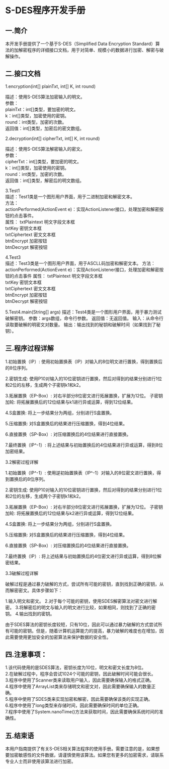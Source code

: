 # S-DES程序开发手册
## 一.简介
本开发手册提供了一个基于S-DES（Simplified Data Encryption Standard）算法的加解密程序的详细接口文档，用于对简单、规模小的数据进行加密、解密与破解操作。

## 二.接口文档
1.encryption(int[] plainTxt, int[] K, int round)

描述：使用S-DES算法加密输入的明文。  
参数：  
plainTxt：int[]类型，要加密的明文。  
k：int[]类型，加密使用的密钥。  
round：int类型，加密的次数。  
返回值：int[]类型，加密后的密文数组。  

2.decryption(int[] cipherTxt, int[] K, int round)

描述：使用S-DES算法解密输入的密文。  
参数：  
cipherTxt：int[]类型，要加密的明文。  
k：int[]类型，加密使用的密钥。  
round：int类型，加密的次数。  
返回值：int[]类型，解密后的明文数组。  

3.Test1  
描述：Test1类是一个图形用户界面，用于二进制加密和解密文本。  
方法：  
actionPerformed(ActionEvent e)：实现ActionListener接口，处理加密和解密按钮的点击事件。  
属性：
txtPlaintext 明文字段文本框  
txtKey 密钥文本框  
txtCiphertext 密文文本框  
btnEncrypt 加密按钮  
btnDecrypt 解密按钮 

4.Test3  
描述：Test3类是一个图形用户界面，用于ASCLL码加密和解密文本。
方法：  
actionPerformed(ActionEvent e)：实现ActionListener接口，处理加密和解密按钮的点击事件
属性：
txtPlaintext 明文字段文本框  
txtKey 密钥文本框  
txtCiphertext 密文文本框  
btnEncrypt 加密按钮  
btnDecrypt 解密按钮 

5.Test4.main(String[] args)
描述：Test4类是一个图形用户界面，用于暴力测试破解密钥。
参数：args数组，命令行参数。
返回值：无返回值。
输入：从命令行读取要破解的明密文对数量。
输出：输出找到的秘钥和破解时间（如果找到了秘钥）。

## 三.程序过程详解
1.初始置换（IP）: 使用初始置换表（IP）对输入的8位明文进行置换，得到置换后的8位序列。

2.密钥生成: 使用P10对输入的10位密钥进行置换，然后对得到的结果分别进行1位和2位的左移，生成两个子密钥k1和k2。

3.拓展置换（EP-Box）: 对右半部分8位密文进行拓展置换，扩展为12位。
子密钥加轮: 将拓展置换后的12位结果与k1进行异或运算，得到12位结果。

4.S盒置换: 将上一步结果分为两组，分别进行S盒置换。

5.压缩置换: 对S盒置换后的结果进行压缩置换，得到4位结果。

6.直接置换（SP-Box）: 对压缩置换后的4位结果进行直接置换。

7.最终置换（IP^-1）: 将上述结果与初始置换后的4位结果进行异或运算，得到8位加密结果。

3.2解密过程详解

1.初始置换（IP^-1）: 使用逆初始置换表（IP^-1）对输入的8位密文进行置换，得到置换后的8位序列。

2.密钥生成: 使用P10对输入的10位密钥进行置换，然后对得到的结果分别进行1位和2位的左移，生成两个子密钥k1和k2。

3.拓展置换（EP-Box）: 对右半部分8位密文进行拓展置换，扩展为12位。
子密钥加轮: 将拓展置换后的12位结果与k2进行异或运算，得到12位结果。

4.S盒置换: 将上一步结果分为两组，分别进行S盒置换。

5.压缩置换: 对S盒置换后的结果进行压缩置换，得到4位结果。

6.直接置换（SP-Box）: 对压缩置换后的4位结果进行直接置换。

7.最终置换（IP）: 将上述结果与初始置换后的4位密文进行异或运算，得到8位解密结果。

3.3破解过程详解

破解过程是通过暴力破解的方式，尝试所有可能的密钥，直到找到正确的密钥，从而解密密文。具体步骤如下：

1.输入明文和密文。
2.对于每个可能的密钥，使用SDES解密算法对密文进行解密。
3.将解密后的明文与输入的明文进行比较，如果相同，则找到了正确的密钥。
4.输出找到的密钥。

由于SDES算法的密钥长度较短，只有10位，因此可以通过暴力破解的方式尝试所有可能的密钥。但是，随着计算机运算能力的提高，暴力破解的难度也在增加，因此需要使用更加安全的加密算法来保护数据的安全性。

## 四.注意事项：
1.该代码使用的是SDES算法，密钥长度为10位，明文和密文长度为8位。  
2.在破解过程中，程序会尝试1024个可能的密钥，因此破解时间可能会很长。  
3.程序中使用了Scanner类来读取用户输入，因此需要确保输入的格式正确。  
4.程序中使用了ArrayList类来存储明文和密文对，因此需要确保输入的数量正确。  
5.程序中使用了SDES类来实现加密和解密，因此需要确保该类的实现正确。  
6.程序中使用了long类型来存储时间，因此需要确保时间的单位正确。  
7.程序中使用了System.nanoTime()方法来获取时间，因此需要确保系统时间的准确性。  

## 五.结束语
本用户指南提供了有关S-DES相关算法程序的使用手册。需要注意的是，如果想要加密敏感性的文件数据，请谨慎使用该算法。如果您有更多的加密需求，请联系专业人士而非使用该算法进行加密。

